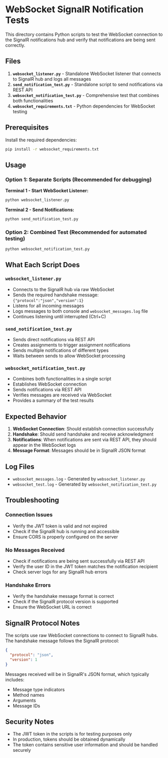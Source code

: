 # WebSocket SignalR Notification Tests

This directory contains Python scripts to test the WebSocket connection to the SignalR notifications hub and verify that notifications are being sent correctly.

## Files

1. **`websocket_listener.py`** - Standalone WebSocket listener that connects to SignalR hub and logs all messages
2. **`send_notification_test.py`** - Standalone script to send notifications via REST API
3. **`websocket_notification_test.py`** - Comprehensive test that combines both functionalities
4. **`websocket_requirements.txt`** - Python dependencies for WebSocket testing

## Prerequisites

Install the required dependencies:

```bash
pip install -r websocket_requirements.txt
```

## Usage

### Option 1: Separate Scripts (Recommended for debugging)

**Terminal 1 - Start WebSocket Listener:**
```bash
python websocket_listener.py
```

**Terminal 2 - Send Notifications:**
```bash
python send_notification_test.py
```

### Option 2: Combined Test (Recommended for automated testing)

```bash
python websocket_notification_test.py
```

## What Each Script Does

### `websocket_listener.py`
- Connects to the SignalR hub via raw WebSocket
- Sends the required handshake message: `{"protocol":"json","version":1}`
- Listens for all incoming messages
- Logs messages to both console and `websocket_messages.log` file
- Continues listening until interrupted (Ctrl+C)

### `send_notification_test.py`
- Sends direct notifications via REST API
- Creates assignments to trigger assignment notifications
- Sends multiple notifications of different types
- Waits between sends to allow WebSocket processing

### `websocket_notification_test.py`
- Combines both functionalities in a single script
- Establishes WebSocket connection
- Sends notifications via REST API
- Verifies messages are received via WebSocket
- Provides a summary of the test results

## Expected Behavior

1. **WebSocket Connection**: Should establish connection successfully
2. **Handshake**: Should send handshake and receive acknowledgment
3. **Notifications**: When notifications are sent via REST API, they should appear in the WebSocket logs
4. **Message Format**: Messages should be in SignalR JSON format

## Log Files

- `websocket_messages.log` - Generated by `websocket_listener.py`
- `websocket_test.log` - Generated by `websocket_notification_test.py`

## Troubleshooting

### Connection Issues
- Verify the JWT token is valid and not expired
- Check if the SignalR hub is running and accessible
- Ensure CORS is properly configured on the server

### No Messages Received
- Check if notifications are being sent successfully via REST API
- Verify the user ID in the JWT token matches the notification recipient
- Check server logs for any SignalR hub errors

### Handshake Errors
- Verify the handshake message format is correct
- Check if the SignalR protocol version is supported
- Ensure the WebSocket URL is correct

## SignalR Protocol Notes

The scripts use raw WebSocket connections to connect to SignalR hubs. The handshake message follows the SignalR protocol:

```json
{
  "protocol": "json",
  "version": 1
}
```

Messages received will be in SignalR's JSON format, which typically includes:
- Message type indicators
- Method names
- Arguments
- Message IDs

## Security Notes

- The JWT token in the scripts is for testing purposes only
- In production, tokens should be obtained dynamically
- The token contains sensitive user information and should be handled securely 